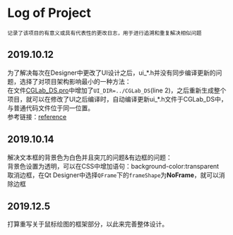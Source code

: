 # Log of Project
`记录了该项目的有意义或具有代表性的更改日志，用于进行追溯和重复解决相似问题` </br>

## 2019.10.12
为了解决每次在Designer中更改了UI设计之后，ui_\*.h并没有同步编译更新的问题，选择了对项目架构影响最小的一种方法： </br>
在文件[CGLab_DS.pro](./CGLab_DS/CGLab_DS.pro)中增加了`UI_DIR=../CGLab_DS`(line 2)，之后重新生成整个项目，就可以在修改了UI之后编译时，自动编译更新ui_\*.h文件于CGLab_DS中，与普通代码文件位于同一位置。 </br>
参考链接：[reference](https://www.itread01.com/content/1549550889.html)

## 2019.10.14
解决文本框的背景色为白色并且突兀的问题&有边框的问题： </br>
背景色设置为透明，可以在CSS中增加语句：background-color:transparent </br>
取消边框，在Qt Designer中选择`QFrame`下的`frameShape`为**NoFrame**，就可以消除边框 </br>

## 2019.12.5
打算重写关于鼠标绘图的框架部分，以此来完善整体设计。 </br>


